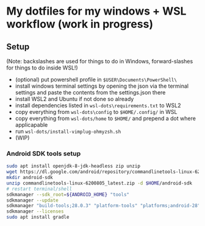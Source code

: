 # My dotfiles for my windows + WSL workflow (work in progress)

## Setup
(Note: backslashes are used for things to do in Windows, forward-slashes for things to do inside WSL!)

- (optional) put powershell profile in `$USER\Documents\PowerShell\`
- install windows terminal settings by opening the json via the terminal settings and paste the contents from the settings.json there
- install WSL2 and Ubuntu if not done so already
- install dependencies listed in `wsl-dots\requirements.txt` to WSL2
- copy everything from `wsl-dots\config` to `$HOME/.config/` in WSL
- copy everything from `wsl-dots/home` to `$HOME/` and prepend a dot where applicapable
- run `wsl-dots/install-vimplug-ohmyzsh.sh`
- (WIP)

### Android SDK tools setup

```bash
sudo apt install openjdk-8-jdk-headless zip unzip
wget https://dl.google.com/android/repository/commandlinetools-linux-6200805_latest.zip
mkdir android-sdk
unzip commandlinetools-linux-6200805_latest.zip -d $HOME/android-sdk
# restart terminal/shell
sdkmanager --sdk_root=${ANDROID_HOME} "tools"
sdkmanager --update
sdkmanager "build-tools;28.0.3" "platform-tools" "platforms;android-28" "tools"
sdkmanager --licenses
sudo apt install gradle
```

